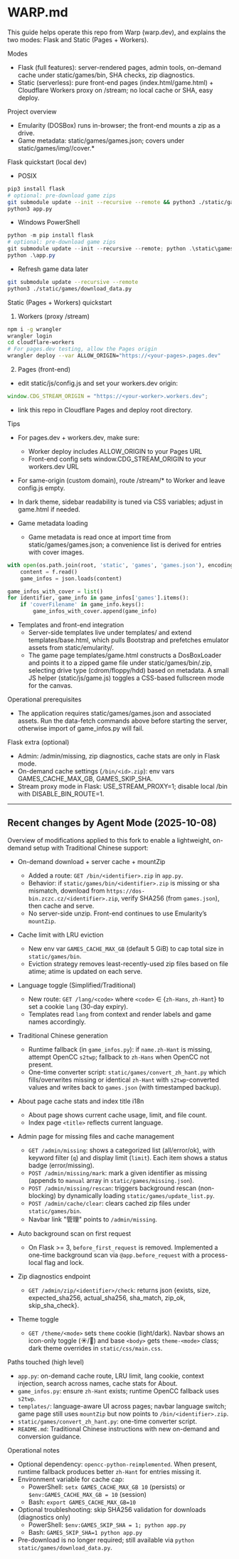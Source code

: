 # WARP.md

This guide helps operate this repo from Warp (warp.dev), and explains the two modes: Flask and Static (Pages + Workers).

Modes
- Flask (full features): server-rendered pages, admin tools, on-demand cache under static/games/bin, SHA checks, zip diagnostics.
- Static (serverless): pure front-end pages (index.html/game.html) + Cloudflare Workers proxy on /stream; no local cache or SHA, easy deploy.

Project overview
- Emularity (DOSBox) runs in-browser; the front-end mounts a zip as a drive.
- Game metadata: static/games/games.json; covers under static/games/img/<id>/cover.*

Flask quickstart (local dev)
- POSIX
```sh path=null start=null
pip3 install flask
# optional: pre-download game zips
git submodule update --init --recursive --remote && python3 ./static/games/download_data.py
python3 app.py
```

- Windows PowerShell
```powershell path=null start=null
python -m pip install flask
# optional: pre-download game zips
git submodule update --init --recursive --remote; python .\static\games\download_data.py
python .\app.py
```

- Refresh game data later
```sh path=null start=null
git submodule update --recursive --remote
python3 ./static/games/download_data.py
```

Static (Pages + Workers) quickstart
1) Workers (proxy /stream)
```sh path=null start=null
npm i -g wrangler
wrangler login
cd cloudflare-workers
# For pages.dev testing, allow the Pages origin
wrangler deploy --var ALLOW_ORIGIN="https://<your-pages>.pages.dev"
```
2) Pages (front-end)
- edit static/js/config.js and set your workers.dev origin:
```js path=null start=null
window.CDG_STREAM_ORIGIN = "https://<your-worker>.workers.dev";
```
- link this repo in Cloudflare Pages and deploy root directory.

Tips
- For pages.dev + workers.dev, make sure:
  - Worker deploy includes ALLOW_ORIGIN to your Pages URL
  - Front-end config sets window.CDG_STREAM_ORIGIN to your workers.dev URL
- For same-origin (custom domain), route /stream/* to Worker and leave config.js empty.
- In dark theme, sidebar readability is tuned via CSS variables; adjust in game.html if needed.

- Game metadata loading
  - Game metadata is read once at import time from static/games/games.json; a convenience list is derived for entries with cover images.
```python path=C:\Users\Administrator\cursor\chinese-dos-games-web\game_infos.py start=7
with open(os.path.join(root, 'static', 'games', 'games.json'), encoding='utf8') as f:
    content = f.read()
    game_infos = json.loads(content)

game_infos_with_cover = list()
for identifier, game_info in game_infos['games'].items():
    if 'coverFilename' in game_info.keys():
        game_infos_with_cover.append(game_info)
```

- Templates and front-end integration
  - Server-side templates live under templates/ and extend templates/base.html, which pulls Bootstrap and prefetches emulator assets from static/emularity/.
  - The game page templates/game.html constructs a DosBoxLoader and points it to a zipped game file under static/games/bin/<identifier>.zip, selecting drive type (cdrom/floppy/hdd) based on metadata. A small JS helper (static/js/game.js) toggles a CSS-based fullscreen mode for the canvas.

Operational prerequisites
- The application requires static/games/games.json and associated assets. Run the data-fetch commands above before starting the server, otherwise import of game_infos.py will fail.

Flask extra (optional)
- Admin: /admin/missing, zip diagnostics, cache stats are only in Flask mode.
- On-demand cache settings (`/bin/<id>.zip`): env vars GAMES_CACHE_MAX_GB, GAMES_SKIP_SHA.
- Stream proxy mode in Flask: USE_STREAM_PROXY=1; disable local /bin with DISABLE_BIN_ROUTE=1.

---

## Recent changes by Agent Mode (2025-10-08)

Overview of modifications applied to this fork to enable a lightweight, on-demand setup with Traditional Chinese support:

- On-demand download + server cache + mountZip
  - Added a route: `GET /bin/<identifier>.zip` in `app.py`.
  - Behavior: if `static/games/bin/<identifier>.zip` is missing or sha mismatch, download from `https://dos-bin.zczc.cz/<identifier>.zip`, verify SHA256 (from `games.json`), then cache and serve.
  - No server-side unzip. Front-end continues to use Emularity’s `mountZip`.

- Cache limit with LRU eviction
  - New env var `GAMES_CACHE_MAX_GB` (default 5 GiB) to cap total size in `static/games/bin`.
  - Eviction strategy removes least-recently-used zip files based on file atime; atime is updated on each serve.

- Language toggle (Simplified/Traditional)
  - New route: `GET /lang/<code>` where `<code>` ∈ {`zh-Hans`, `zh-Hant`} to set a cookie `lang` (30-day expiry).
  - Templates read `lang` from context and render labels and game names accordingly.

- Traditional Chinese generation
  - Runtime fallback (in `game_infos.py`): if `name.zh-Hant` is missing, attempt OpenCC `s2twp`; fallback to `zh-Hans` when OpenCC not present.
  - One-time converter script: `static/games/convert_zh_hant.py` which fills/overwrites missing or identical `zh-Hant` with `s2twp`-converted values and writes back to `games.json` (with timestamped backup).

- About page cache stats and index title i18n
  - About page shows current cache usage, limit, and file count.
  - Index page `<title>` reflects current language.

- Admin page for missing files and cache management
  - `GET /admin/missing`: shows a categorized list (all/error/ok), with keyword filter (`q`) and display limit (`limit`). Each item shows a status badge (error/missing).
  - `POST /admin/missing/mark`: mark a given identifier as missing (appends to `manual` array in `static/games/missing.json`).
  - `POST /admin/missing/rescan`: triggers background rescan (non-blocking) by dynamically loading `static/games/update_list.py`.
  - `POST /admin/cache/clear`: clears cached zip files under `static/games/bin`.
  - Navbar link "管理" points to `/admin/missing`.

- Auto background scan on first request
  - On Flask >= 3, `before_first_request` is removed. Implemented a one-time background scan via `@app.before_request` with a process-local flag and lock.

- Zip diagnostics endpoint
  - `GET /admin/zip/<identifier>/check`: returns json {exists, size, expected_sha256, actual_sha256, sha_match, zip_ok, skip_sha_check}.

- Theme toggle
  - `GET /theme/<mode>` sets `theme` cookie (light/dark). Navbar shows an icon-only toggle (☀️/🌙) and base `<body>` gets `theme-<mode>` class; dark theme overrides in `static/css/main.css`.

Paths touched (high level)
- `app.py`: on-demand cache route, LRU limit, lang cookie, context injection, search across names, cache stats for About.
- `game_infos.py`: ensure `zh-Hant` exists; runtime OpenCC fallback uses `s2twp`.
- `templates/`: language-aware UI across pages; navbar language switch; game page still uses `mountZip` but now points to `/bin/<identifier>.zip`.
- `static/games/convert_zh_hant.py`: one-time converter script.
- `README.md`: Traditional Chinese instructions with new on-demand and conversion guidance.

Operational notes
- Optional dependency: `opencc-python-reimplemented`. When present, runtime fallback produces better `zh-Hant` for entries missing it.
- Environment variable for cache cap:
  - PowerShell: `setx GAMES_CACHE_MAX_GB 10` (persists) or `$env:GAMES_CACHE_MAX_GB = 10` (session)
  - Bash: `export GAMES_CACHE_MAX_GB=10`
- Optional troubleshooting: skip SHA256 validation for downloads (diagnostics only)
  - PowerShell: `$env:GAMES_SKIP_SHA = 1; python app.py`
  - Bash: `GAMES_SKIP_SHA=1 python app.py`
- Pre-download is no longer required; still available via `python static/games/download_data.py`.
